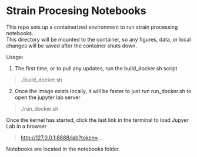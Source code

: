 # Strain Procesing Notebooks
This repo sets up a containerized environment to run strain processing notebooks.  
This directory will be mounted to the container, so any figures, data, or local changes will be saved after the container shuts down.

Usage:
1. The first time, or to pull any updates, run the build_docker.sh script
> ./build_docker.sh
2. Once the image exists locally, it will be faster to just run run_docker.sh to open the jupyter lab server
> ./run_docker.sh

Once the kernel has started, click the last link in the terminal to load Jupyer Lab in a browser
>  http://127.0.0.1:8888/lab?token=...

Notebooks are located in the notebooks folder.  